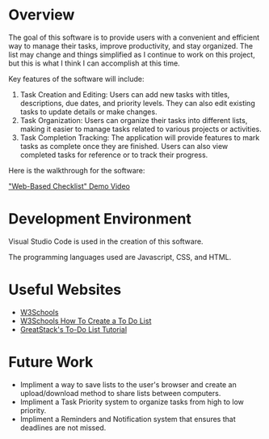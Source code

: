 # Overview

The goal of this software is to provide users with a convenient and efficient way to manage their tasks, improve productivity, and stay organized. The list may change and things simplified as I continue to work on this project, but this is what I think I can accomplish at this time.

Key features of the software will include:
1.	Task Creation and Editing: Users can add new tasks with titles, descriptions, due dates, and priority levels. They can also edit existing tasks to update details or make changes.
2.	Task Organization: Users can organize their tasks into different lists, making it easier to manage tasks related to various projects or activities.
3.	Task Completion Tracking: The application will provide features to mark tasks as complete once they are finished. Users can also view completed tasks for reference or to track their progress.

Here is the walkthrough for the software:

["Web-Based Checklist" Demo Video]()

# Development Environment

Visual Studio Code is used in the creation of this software.

The programming languages used are Javascript, CSS, and HTML.

# Useful Websites

* [W3Schools](https://www.w3schools.com/js/)
* [W3Schools How To Create a To Do List](https://www.w3schools.com/howto/howto_js_todolist.asp)
* [GreatStack's To-Do List Tutorial](https://www.youtube.com/watch?v=G0jO8kUrg-I)

# Future Work

- Impliment a way to save lists to the user's browser and create an upload/download method to share lists between computers.
- Impliment a Task Priority system to organize tasks from high to low priority.
- Impliment a Reminders and Notification system that ensures that deadlines are not missed.